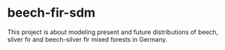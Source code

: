# beech-fir-sdm
This project is about modeling present and future distributions of beech, silver fir and beech-silver fir mixed forests in Germany.
